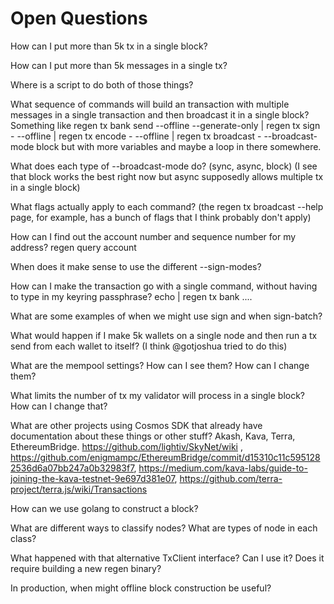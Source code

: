 # Open Questions

How can I put more than 5k tx in a single block?

How can I put more than 5k messages in a single tx?

Where is a script to do both of those things?

What sequence of commands will build an transaction with multiple messages in a single transaction and then broadcast it in a single block? Something like regen tx bank send --offline --generate-only | regen tx sign - --offline | regen tx encode - --offline | regen tx broadcast - --broadcast-mode block but with more variables and maybe a loop in there somewhere.

What does each type of --broadcast-mode do? (sync, async, block) (I see that block works the best right now but async supposedly allows multiple tx in a single block)

What flags actually apply to each command? (the regen tx broadcast --help page, for example, has a bunch of flags that I think probably don't apply)

How can I find out the account number and sequence number for my address? regen query account <my-delegator-address>

When does it make sense to use the different --sign-modes? 

How can I make the transaction go with a single command, without having to type in my keyring passphrase? echo <mypassword> | regen tx bank ....

What are some examples of when we might use sign and when sign-batch?

What would happen if I make 5k wallets on a single node and then run a tx send from each wallet to itself? (I think @gotjoshua tried to do this)

What are the mempool settings? How can I see them? How can I change them?

What limits the number of tx my validator will process in a single block? How can I change that?

What are other projects using Cosmos SDK that already have documentation about these things or other stuff? Akash, Kava, Terra, EthereumBridge. https://github.com/lightiv/SkyNet/wiki , https://github.com/enigmampc/EthereumBridge/commit/d15310c11c5951282536d6a07bb247a0b32983f7, https://medium.com/kava-labs/guide-to-joining-the-kava-testnet-9e697d381e07, https://github.com/terra-project/terra.js/wiki/Transactions

How can we use golang to construct a block?

What are different ways to classify nodes? What are types of node in each class?

What happened with that alternative TxClient interface? Can I use it? Does it require building a new regen binary?

In production, when might offline block construction be useful?
